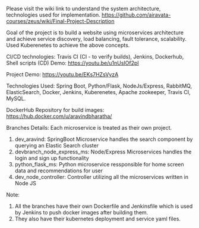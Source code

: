 Please visit the wiki link to understand the system architecture, technologies used for implementation.
https://github.com/airavata-courses/zeus/wiki/Final-Project-Description

Goal of the project is to build a website using microservices architecture and achieve service discovery, load balancing, fault tolerance, scalability. Used Kuberenetes to achieve the above concepts.

CI/CD technologies: Travis CI (CI - to verify builds), Jenkins, Dockerhub, Shell scripts (CD)
Demo: https://youtu.be/u1nUsIOf2pI

Project Demo: https://youtu.be/EKs7HZsVyzA

Technologies Used: Spring Boot, Python/Flask, NodeJs/Express, RabbitMQ, ElasticSearch, Docker, Jenkins, Kuberenetes, Apache zookeeper, Travis CI, MySQL.

DockerHub Repository for build images: https://hub.docker.com/u/aravindbharatha/

Branches Details: Each microservice is treated as their own project.
1) dev_aravind: SpringBoot Microservice handles the search component by querying an Elastic Search cluster
2) devbranch_node_express_ms: Node/Express Microservices handles the login and sign up functionality
3) python_flask_ms: Python microservice ressponsible for home screen data and recommendations for user
4) dev_node_controller: Controller utilizing all the microservices written in Node JS

Note:
1) All the branches have their own Dockerfile and Jenkinsfile which is used by Jenkins to push docker images after building them.
2) They also have their kubernetes deployment and service yaml files.

